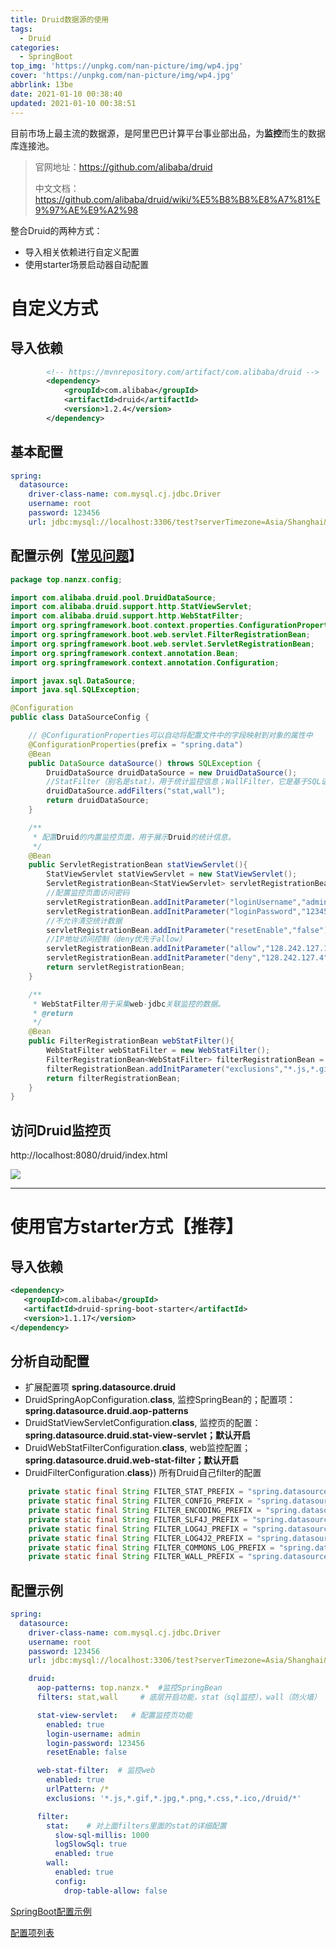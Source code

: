 ```yaml
---
title: Druid数据源的使用
tags:
  - Druid
categories:
  - SpringBoot
top_img: 'https://unpkg.com/nan-picture/img/wp4.jpg'
cover: 'https://unpkg.com/nan-picture/img/wp4.jpg'
abbrlink: 13be
date: 2021-01-10 00:38:40
updated: 2021-01-10 00:38:51
---
```




目前市场上最主流的数据源，是阿里巴巴计算平台事业部出品，为**监控**而生的数据库连接池。

>官网地址：https://github.com/alibaba/druid
>
>中文文档：https://github.com/alibaba/druid/wiki/%E5%B8%B8%E8%A7%81%E9%97%AE%E9%A2%98

整合Druid的两种方式：

- 导入相关依赖进行自定义配置
- 使用starter场景启动器自动配置

# 自定义方式

## 导入依赖

```xml
        <!-- https://mvnrepository.com/artifact/com.alibaba/druid -->
        <dependency>
            <groupId>com.alibaba</groupId>
            <artifactId>druid</artifactId>
            <version>1.2.4</version>
        </dependency>
```

## 基本配置

```yaml
spring:
  datasource:
    driver-class-name: com.mysql.cj.jdbc.Driver
    username: root
    password: 123456
    url: jdbc:mysql://localhost:3306/test?serverTimezone=Asia/Shanghai&characterEncoding=UTF-8
```

## 配置示例【[常见问题](https://github.com/alibaba/druid/wiki/%E5%B8%B8%E8%A7%81%E9%97%AE%E9%A2%98)】

```java
package top.nanzx.config;

import com.alibaba.druid.pool.DruidDataSource;
import com.alibaba.druid.support.http.StatViewServlet;
import com.alibaba.druid.support.http.WebStatFilter;
import org.springframework.boot.context.properties.ConfigurationProperties;
import org.springframework.boot.web.servlet.FilterRegistrationBean;
import org.springframework.boot.web.servlet.ServletRegistrationBean;
import org.springframework.context.annotation.Bean;
import org.springframework.context.annotation.Configuration;

import javax.sql.DataSource;
import java.sql.SQLException;

@Configuration
public class DataSourceConfig {

    // @ConfigurationProperties可以自动将配置文件中的字段映射到对象的属性中
    @ConfigurationProperties(prefix = "spring.data")
    @Bean
    public DataSource dataSource() throws SQLException {
        DruidDataSource druidDataSource = new DruidDataSource();
        //StatFilter（别名是stat），用于统计监控信息；WallFilter，它是基于SQL语义分析来实现防御SQL注入攻击的。
        druidDataSource.addFilters("stat,wall");
        return druidDataSource;
    }

    /**
     * 配置Druid的内置监控页面，用于展示Druid的统计信息。
     */
    @Bean
    public ServletRegistrationBean statViewServlet(){
        StatViewServlet statViewServlet = new StatViewServlet();
        ServletRegistrationBean<StatViewServlet> servletRegistrationBean = new ServletRegistrationBean<>(statViewServlet,"/druid/*");
        //配置监控页面访问密码
        servletRegistrationBean.addInitParameter("loginUsername","admin");
        servletRegistrationBean.addInitParameter("loginPassword","123456");
        //不允许清空统计数据
        servletRegistrationBean.addInitParameter("resetEnable","false");
        //IP地址访问控制（deny优先于allow）
        servletRegistrationBean.addInitParameter("allow","128.242.127.1/24,127.0.0.1");
        servletRegistrationBean.addInitParameter("deny","128.242.127.4");
        return servletRegistrationBean;
    }

    /**
     * WebStatFilter用于采集web-jdbc关联监控的数据。
     * @return
     */
    @Bean
    public FilterRegistrationBean webStatFilter(){
        WebStatFilter webStatFilter = new WebStatFilter();
        FilterRegistrationBean<WebStatFilter> filterRegistrationBean = new FilterRegistrationBean<>(webStatFilter);
        filterRegistrationBean.addInitParameter("exclusions","*.js,*.gif,*.jpg,*.png,*.css,*.ico,/druid/*");
        return filterRegistrationBean;
    }
}
```

## 访问Druid监控页

http://localhost:8080/druid/index.html

![](https://unpkg.com/nan-picture/blog/20210110004042.png)

---

# 使用官方starter方式【推荐】

## 导入依赖

```xml
<dependency>
   <groupId>com.alibaba</groupId>
   <artifactId>druid-spring-boot-starter</artifactId>
   <version>1.1.17</version>
</dependency>
```

## 分析自动配置

- 扩展配置项 **spring.datasource.druid**
- DruidSpringAopConfiguration.**class**,  监控SpringBean的；配置项：**spring.datasource.druid.aop-patterns**
- DruidStatViewServletConfiguration.**class**, 监控页的配置：**spring.datasource.druid.stat-view-servlet；默认开启**
-  DruidWebStatFilterConfiguration.**class**, web监控配置；**spring.datasource.druid.web-stat-filter；默认开启**
- DruidFilterConfiguration.**class**}) 所有Druid自己filter的配置

```java
    private static final String FILTER_STAT_PREFIX = "spring.datasource.druid.filter.stat";
    private static final String FILTER_CONFIG_PREFIX = "spring.datasource.druid.filter.config";
    private static final String FILTER_ENCODING_PREFIX = "spring.datasource.druid.filter.encoding";
    private static final String FILTER_SLF4J_PREFIX = "spring.datasource.druid.filter.slf4j";
    private static final String FILTER_LOG4J_PREFIX = "spring.datasource.druid.filter.log4j";
    private static final String FILTER_LOG4J2_PREFIX = "spring.datasource.druid.filter.log4j2";
    private static final String FILTER_COMMONS_LOG_PREFIX = "spring.datasource.druid.filter.commons-log";
    private static final String FILTER_WALL_PREFIX = "spring.datasource.druid.filter.wall";
```

## 配置示例

```yaml
spring:
  datasource:
    driver-class-name: com.mysql.cj.jdbc.Driver
    username: root
    password: 123456
    url: jdbc:mysql://localhost:3306/test?serverTimezone=Asia/Shanghai&characterEncoding=UTF-8

    druid:
      aop-patterns: top.nanzx.*  #监控SpringBean
      filters: stat,wall     # 底层开启功能，stat（sql监控），wall（防火墙）

      stat-view-servlet:   # 配置监控页功能
        enabled: true
        login-username: admin
        login-password: 123456
        resetEnable: false

      web-stat-filter:  # 监控web
        enabled: true
        urlPattern: /*
        exclusions: '*.js,*.gif,*.jpg,*.png,*.css,*.ico,/druid/*'

      filter:
        stat:    # 对上面filters里面的stat的详细配置
          slow-sql-millis: 1000
          logSlowSql: true
          enabled: true
        wall:
          enabled: true
          config:
            drop-table-allow: false
```

[SpringBoot配置示例](https://github.com/alibaba/druid/tree/master/druid-spring-boot-starter)

[配置项列表](https://github.com/alibaba/druid/wiki/DruidDataSource%E9%85%8D%E7%BD%AE%E5%B1%9E%E6%80%A7%E5%88%97%E8%A1%A8)

